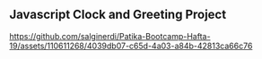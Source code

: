 ## Javascript Clock and Greeting Project
https://github.com/salginerdi/Patika-Bootcamp-Hafta-19/assets/110611268/4039db07-c65d-4a03-a84b-42813ca66c76

